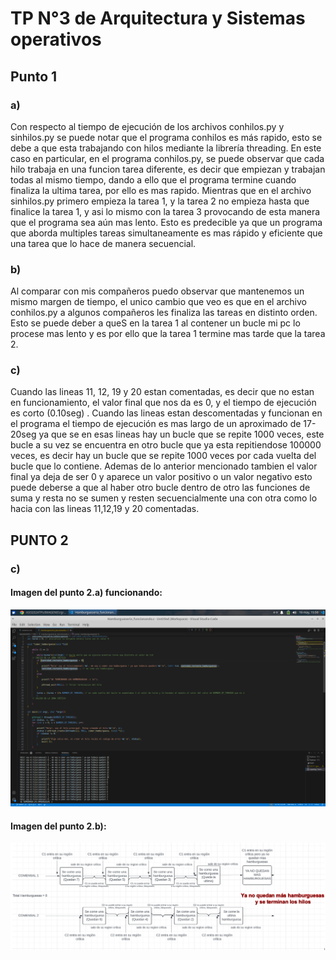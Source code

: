 # TP N°3 de Arquitectura y Sistemas operativos

## Punto 1

### a)

Con respecto al tiempo de ejecución de los archivos conhilos.py y sinhilos.py se puede notar que el programa conhilos es más rapido, esto se debe a que esta trabajando con hilos mediante la librería threading. En este caso en particular, en el programa conhilos.py, se puede observar que cada hilo trabaja en una funcion tarea diferente, es decir que empiezan y trabajan todas al mismo tiempo, dando a ello que el programa termine cuando finaliza la ultima tarea, por ello es mas rapido. Mientras que en el archivo sinhilos.py primero empieza la tarea 1, y la tarea 2 no empieza hasta que finalice la tarea 1, y asi lo mismo con la tarea 3 provocando de esta manera que el programa sea aún mas lento.
Esto es predecible ya que un programa que aborda multiples tareas simultaneamente es mas rápido y eficiente que una tarea que lo hace de manera secuencial.

### b)

Al comparar con mis compañeros puedo observar que mantenemos un mismo margen de tiempo, el unico cambio que veo es que en el archivo conhilos.py a algunos compañeros les finaliza las tareas en distinto orden.
Esto se puede deber a queS en la tarea 1 al contener un bucle mi pc lo procese mas lento y es por ello que la tarea 1 termine mas tarde que la tarea 2.

### c)
Cuando las lineas 11, 12, 19 y 20 estan comentadas, es decir que no estan en funcionamiento, el valor final que nos da es 0, y el tiempo de ejecución es corto (0.10seg) . Cuando las lineas estan descomentadas y funcionan en el programa el tiempo de ejecución es mas largo de un aproximado de 17-20seg ya que se en esas lineas hay un bucle que se repite 1000 veces, este bucle a su vez se encuentra en otro bucle que ya esta repitiendose 100000 veces, es decir hay un bucle que se repite 1000 veces por cada vuelta del bucle que lo contiene. Ademas de lo anterior mencionado tambien el valor final ya deja de ser 0 y aparece un valor positivo o un valor negativo esto puede deberse a que al haber otro bucle dentro de otro las funciones de suma y resta no se sumen y resten secuencialmente una con otra como lo hacia con las lineas 11,12,19 y 20 comentadas.

## PUNTO 2

### c)

#### Imagen del punto 2.a) funcionando: 

![Punto2aOK](https://github.com/NACXIIX/ASO2024TPs/blob/main/IMAGENES/punto2a_funcionando.png)

#### Imagen del punto 2.b):

![Punto2bOK](https://github.com/NACXIIX/ASO2024TPs/blob/main/IMAGENES/grafico_comensales.png)